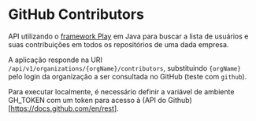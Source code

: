 # GitHub Contributors

API utilizando o [framework Play](https://www.playframework.com/) em Java para buscar a lista de usuários e suas contribuições em todos os repositórios de uma dada empresa.

A aplicação responde na URI `/api/v1/organizations/{orgName}/contributors`, substituindo `{orgName}` pelo login da organização a ser consultada no GitHub (teste com `github`).

Para executar localmente, é necessário definir a variável de ambiente GH_TOKEN com um token para acesso à (API do Github)[https://docs.github.com/en/rest].
